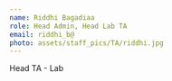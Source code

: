 ```yaml
---
name: Riddhi Bagadiaa
role: Head Admin, Head Lab TA
email: riddhi_b@
photo: assets/staff_pics/TA/riddhi.jpg
---
```


Head TA - Lab
